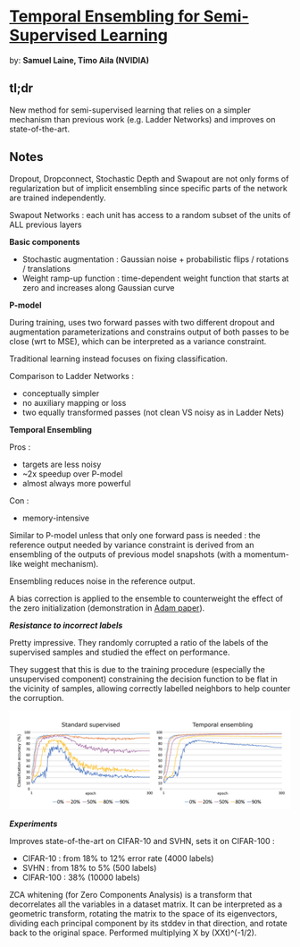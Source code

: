 # [Temporal Ensembling for Semi-Supervised Learning](https://arxiv.org/pdf/1610.02242.pdf)

by: **Samuel Laine, Timo Aila (NVIDIA)**

## tl;dr

New method for semi-supervised learning that relies on a simpler mechanism than previous work (e.g. Ladder Networks) and improves on state-of-the-art.

## Notes

Dropout, Dropconnect, Stochastic Depth and Swapout are not only forms of regularization but of implicit ensembling since specific parts of the network are trained independently.

Swapout Networks : each unit has access to a random subset of the units of ALL previous layers

**Basic components**

* Stochastic augmentation : Gaussian noise + probabilistic flips / rotations / translations
* Weight ramp-up function : time-dependent weight function that starts at zero and increases along Gaussian curve

**P-model**

During training, uses two forward passes with two different dropout and augmentation parameterizations and constrains output of both passes to be close (wrt to MSE), which can be interpreted as a variance constraint.

Traditional learning instead focuses on fixing classification.

Comparison to Ladder Networks :

* conceptually simpler
* no auxiliary mapping or loss
* two equally transformed passes (not clean VS noisy as in Ladder Nets)

**Temporal Ensembling**

Pros :

* targets are less noisy
* ~2x speedup over P-model
* almost always more powerful

Con :

* memory-intensive

Similar to P-model unless that only one forward pass is needed : the reference output needed by variance constraint is derived from an ensembling of the outputs of previous model snapshots (with a momentum-like weight mechanism).

Ensembling reduces noise in the reference output.

A bias correction is applied to the ensemble to counterweight the effect of the zero initialization (demonstration in [Adam paper](https://arxiv.org/pdf/1412.6980.pdf)).

***Resistance to incorrect labels*** 

Pretty impressive. They randomly corrupted a ratio of the labels of the supervised samples and studied the effect on performance.

They suggest that this is due to the training procedure (especially the unsupervised component) constraining the decision function to be flat in the vicinity of samples, allowing correctly labelled neighbors to help counter the corruption. 

![](imgs/tefssl.png)

***Experiments***

Improves state-of-the-art on CIFAR-10 and SVHN, sets it on CIFAR-100 :

* CIFAR-10 : from 18% to 12% error rate (4000 labels)
* SVHN : from 18% to 5% (500 labels)
* CIFAR-100 : 38% (10000 labels)

ZCA whitening (for Zero Components Analysis) is a transform that decorrelates all the variables in a dataset matrix. It can be interpreted as a geometric transform, rotating the matrix to the space of its eigenvectors, dividing each principal component by its stddev in that direction, and rotate back to the original space. Performed multiplying X by (XXt)^(-1/2). 
